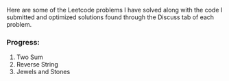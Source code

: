 Here are some of the Leetcode problems I have solved along with the code I submitted and optimized solutions found through the Discuss tab of each problem.

### Progress:
1. Two Sum
344. Reverse String
771. Jewels and Stones
